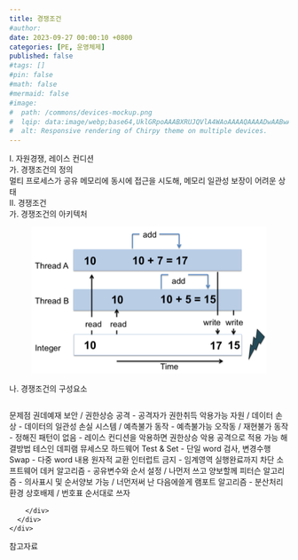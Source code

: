 ```yaml
---
title: 경쟁조건
#author: 
date: 2023-09-27 00:00:10 +0800
categories: [PE, 운영체제]
published: false
#tags: []
#pin: false
#math: false
#mermaid: false
#image:
#  path: /commons/devices-mockup.png
#  lqip: data:image/webp;base64,UklGRpoAAABXRUJQVlA4WAoAAAAQAAAADwAABwAAQUxQSDIAAAARL0AmbZurmr57yyIiqE8oiG0bejIYEQTgqiDA9vqnsUSI6H+oAERp2HZ65qP/VIAWAFZQOCBCAAAA8AEAnQEqEAAIAAVAfCWkAALp8sF8rgRgAP7o9FDvMCkMde9PK7euH5M1m6VWoDXf2FkP3BqV0ZYbO6NA/VFIAAAA
#  alt: Responsive rendering of Chirpy theme on multiple devices.
---
```


<div class="post-wrap">
  <div class="para">
    <div class="para-title">
      I. 자원경쟁, 레이스 컨디션
    </div>
    <div class="para-cntnt">
      <div class="para">
        <div class="para-title">
          가. 경쟁조건의 정의
        </div>
        <div class="para-cntnt">
            멀티 프로세스가 공유 메모리에 동시에 접근을 시도해, 메모리 일관성 보장이 어려운 상태
        </div>
      </div>
    </div>
  </div>
  
  <div class="para">
    <div class="para-title">
      II. 경쟁조건
    </div>
    <div class="para-cntnt">
      <div class="para">
        <div class="para-title">
          가. 경쟁조건의 아키텍처
        </div>
        <div class="para-cntnt">
          <figure class="post-figure">
            <img src="/assets/img/posts/경쟁조건.png" alt="경쟁조건">
<!--            <figcaption>Source: Unveiling the Metaverse: Exploring Emerging Trends, Multifaceted Perspectives, and Future Challenges</figcaption>-->
          </figure>
        </div>
      </div>
      <div class="para">
        <div class="para-title">
          나. 경쟁조건의 구성요소
        </div>
        <div class="para-cntnt">
          <table class="post-table">
          </table>
          문제점 권데예재
  보안 / 권한상승 공격 - 공격자가 권한취득 악용가능
  자원 / 데이터 손상 - 데이터의 일관성 손실
  시스템 / 예측불가 동작 - 예측불가능 오작동
             / 재현불가 동작 - 정해진 패턴이 없음
- 레이스 컨디션을 악용하면 권한상승 악용 공격으로 적용 가능
해결방법 테스인 데피램 뮤세스모
  하드웨어
    Test &amp; Set - 단일 word 검사, 변경수행
    Swap - 다중 word 내용 원자적 교환
    인터럽트 금지 - 임계영역 실행완료까지 차단
  소프트웨어
    데커 알고리즘 - 공유변수와 순서 설정 / 나먼저 쓰고 양보할께 
    피터슨 알고리즘 - 의사표시 및 순서양보 가능 / 너먼저써 난 다음에쓸게
    램포트 알고리즘 - 분산처리 환경 상호배제 / 번호표 순서대로 쓰자

        </div>
      </div>
    </div>
  </div>

  <div class="refr-wrap">
    <div class="refr-title">
        참고자료
    </div>
    <ol class="refr-list">
    <!--    <li>(나현식, 최대선) <a target="_blank" href="https://scienceon.kisti.re.kr/commons/util/originalView.do?cn=JAKO202225948430499&oCn=JAKO202225948430499&dbt=JAKO&journal=NJOU00291864">메타버스 보안 위협 요소 및 대응 방안 검토</a></li>-->
    <!--    <li>(M. Uddin, S. Manickam, H. Ullah, M. Obaidat and A. Dandoush) <a target="_blank" href="https://ieeexplore.ieee.org/abstract/document/10138386">Unveiling the Metaverse: Exploring Emerging Trends, Multifaceted Perspectives, and Future Challenges</a></li>-->
    </ol>
  </div>
</div>
